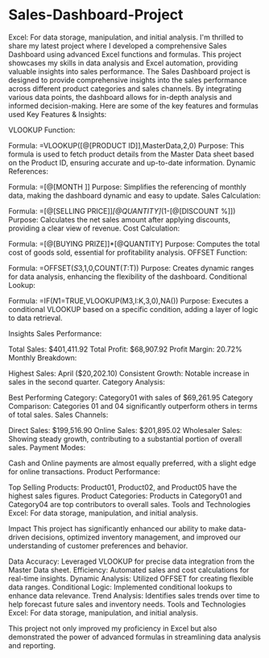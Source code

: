 # Sales-Dashboard-Project
Excel: For data storage, manipulation, and initial analysis.
I'm thrilled to share my latest project where I developed a comprehensive Sales Dashboard using advanced Excel functions and formulas. This project showcases my skills in data analysis and Excel automation, providing valuable insights into sales performance. The Sales Dashboard project is designed to provide comprehensive insights into the sales performance across different product categories and sales channels. By integrating various data points, the dashboard allows for in-depth analysis and informed decision-making.
Here are some of the key features and formulas used
Key Features & Insights:

VLOOKUP Function:

Formula: =VLOOKUP([@[PRODUCT ID]],MasterData,2,0)
Purpose: This formula is used to fetch product details from the Master Data sheet based on the Product ID, ensuring accurate and up-to-date information.
Dynamic References:

Formula: =[@[MONTH ]]
Purpose: Simplifies the referencing of monthly data, making the dashboard dynamic and easy to update.
Sales Calculation:

Formula: =[@[SELLING PRICE]]*[@QUANTITY]*(1-[@[DISCOUNT %]])
Purpose: Calculates the net sales amount after applying discounts, providing a clear view of revenue.
Cost Calculation:

Formula: =[@[BUYING PRIZE]]*[@QUANTITY]
Purpose: Computes the total cost of goods sold, essential for profitability analysis.
OFFSET Function:

Formula: =OFFSET($S$3,1,0,COUNT($T:$T))
Purpose: Creates dynamic ranges for data analysis, enhancing the flexibility of the dashboard.
Conditional Lookup:

Formula: =IF($N$1=TRUE,VLOOKUP(M3,I:K,3,0),NA())
Purpose: Executes a conditional VLOOKUP based on a specific condition, adding a layer of logic to data retrieval.

Insights
Sales Performance:

Total Sales: $401,411.92
Total Profit: $68,907.92
Profit Margin: 20.72%
Monthly Breakdown:

Highest Sales: April ($20,202.10)
Consistent Growth: Notable increase in sales in the second quarter.
Category Analysis:

Best Performing Category: Category01 with sales of $69,261.95
Category Comparison: Categories 01 and 04 significantly outperform others in terms of total sales.
Sales Channels:

Direct Sales: $199,516.90
Online Sales: $201,895.02
Wholesaler Sales: Showing steady growth, contributing to a substantial portion of overall sales.
Payment Modes:

Cash and Online payments are almost equally preferred, with a slight edge for online transactions.
Product Performance:

Top Selling Products: Product01, Product02, and Product05 have the highest sales figures.
Product Categories: Products in Category01 and Category04 are top contributors to overall sales.
Tools and Technologies
Excel: For data storage, manipulation, and initial analysis.

Impact
This project has significantly enhanced our ability to make data-driven decisions, optimized inventory management, and improved our understanding of customer preferences and behavior.

Data Accuracy: Leveraged VLOOKUP for precise data integration from the Master Data sheet.
Efficiency: Automated sales and cost calculations for real-time insights.
Dynamic Analysis: Utilized OFFSET for creating flexible data ranges.
Conditional Logic: Implemented conditional lookups to enhance data relevance.
Trend Analysis: Identifies sales trends over time to help forecast future sales and inventory needs.
Tools and Technologies
Excel: For data storage, manipulation, and initial analysis.


This project not only improved my proficiency in Excel but also demonstrated the power of advanced formulas in streamlining data analysis and reporting.
